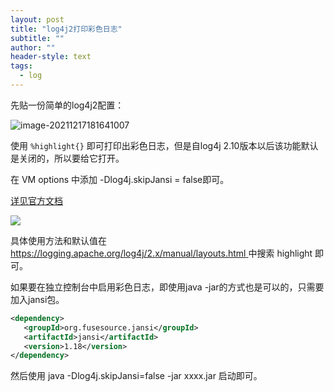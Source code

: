 ```yaml
---
layout: post
title: "log4j2打印彩色日志"
subtitle: ""
author: ""
header-style: text
tags:
  - log
---
```




先贴一份简单的log4j2配置：

![image-20211217181641007](/blog/img/image-20211217181641007.png)


使用 `%highlight{}` 即可打印出彩色日志，但是自log4j 2.10版本以后该功能默认是关闭的，所以要给它打开。

在 VM options 中添加 -Dlog4j.skipJansi = false即可。

[详见官方文档](https://logging.apache.org/log4j/2.x/manual/layouts.html#enable-jansi)

![](/blog/img/20200402092837407.png)

具体使用方法和默认值在 [https://logging.apache.org/log4j/2.x/manual/layouts.html ](https://logging.apache.org/log4j/2.x/manual/layouts.html )中搜索 highlight 即可。

 

如果要在独立控制台中启用彩色日志，即使用java -jar的方式也是可以的，只需要加入jansi包。

```xml
<dependency>
   <groupId>org.fusesource.jansi</groupId>
   <artifactId>jansi</artifactId>
   <version>1.18</version>
</dependency>
```

然后使用 java -Dlog4j.skipJansi=false -jar xxxx.jar 启动即可。